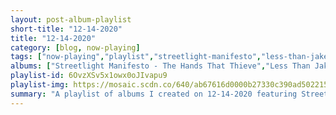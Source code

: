 ```yaml
---
layout: post-album-playlist
short-title: "12-14-2020"
title: "12-14-2020"
category: [blog, now-playing]
tags: ["now-playing","playlist","streetlight-manifesto","less-than-jake","voodoo-glow-skulls","voodoo-glow-skulls","various-artists","dick-curless","starbuck","left-alone","dance-hall-crashers"]
albums: ["Streetlight Manifesto - The Hands That Thieve","Less Than Jake - Silver Linings","Voodoo Glow Skulls - Break The Spell","Voodoo Glow Skulls - Who Is, This Is?","Various Artists - To Nowhere","Dick Curless - Tombstone Every Mile","Starbuck - Moonlight Feels Right","Left Alone - Dead American Radio","Dance Hall Crashers - Honey I'm Homely"]
playlist-id: 6OvzXSv5x1owx0oJIvapu9
playlist-img: https://mosaic.scdn.co/640/ab67616d0000b27330c390ad5022151150518e3dab67616d0000b27354902db0db115fdbdd00d7f9ab67616d0000b2739f613468da45d75bac9cb546ab67616d0000b273d6ae1f310c15b7974d6df238
summary: "A playlist of albums I created on 12-14-2020 featuring Streetlight Manifesto, Less Than Jake, Voodoo Glow Skulls, Voodoo Glow Skulls, Various Artists, Dick Curless, Starbuck, Left Alone, and Dance Hall Crashers"
---
```

